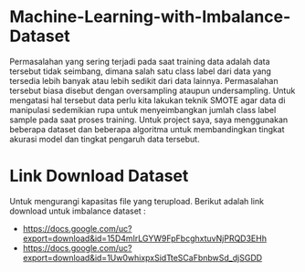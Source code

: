 # Machine-Learning-with-Imbalance-Dataset
Permasalahan yang sering terjadi pada saat training data adalah data tersebut tidak seimbang, dimana salah satu class label dari data yang tersedia lebih banyak atau lebih sedikit dari data lainnya. Permasalahan tersebut biasa disebut dengan oversampling ataupun undersampling. Untuk mengatasi hal tersebut data perlu kita lakukan teknik SMOTE agar data di manipulasi sedemikian rupa untuk menyeimbangkan jumlah class label sample pada saat proses training. Untuk project saya, saya menggunakan beberapa dataset dan beberapa algoritma untuk membandingkan tingkat akurasi model dan tingkat pengaruh data tersebut.

# Link Download Dataset
Untuk mengurangi kapasitas file yang terupload. Berikut adalah link download untuk imbalance dataset : <br>
- https://docs.google.com/uc?export=download&id=15D4mIrLGYW9FpFbcghxtuvNjPRQD3EHh
- https://docs.google.com/uc?export=download&id=1Uw0whixpxSidTteSCaFbnbwSd_djSGDD
